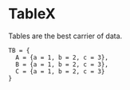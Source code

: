 # TableX
Tables are the best carrier of data.
```
TB = {
  A = {a = 1, b = 2, c = 3},
  B = {a = 1, b = 2, c = 3},
  C = {a = 1, b = 2, c = 3}
}
```
